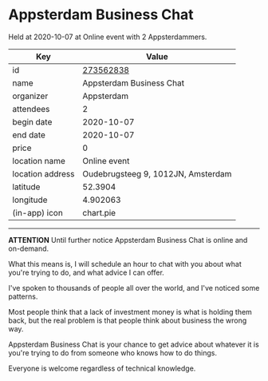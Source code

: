 # Appsterdam Business Chat
Held at 2020-10-07 at Online event with 2 Appsterdammers.
        
|Key|Value
|---|---|
|id|[273562838](https://www.meetup.com/appsterdam/events/273562838/)|
|name|Appsterdam Business Chat|
|organizer|Appsterdam|
|attendees|2|
|begin date|2020-10-07|
|end date|2020-10-07|
|price|0|
|location name|Online event|
|location address|Oudebrugsteeg 9, 1012JN, Amsterdam|
|latitude|52.3904|
|longitude|4.902063|
|(in-app) icon|chart.pie|

---

**ATTENTION** Until further notice Appsterdam Business Chat is online and on-demand.

What this means is, I will schedule an hour to chat with you about what you're trying to do, and what advice I can offer.

I've spoken to thousands of people all over the world, and I've noticed some patterns.

Most people think that a lack of investment money is what is holding them back, but the real problem is that people think about business the wrong way.

Appsterdam Business Chat is your chance to get advice about whatever it is you're trying to do from someone who knows how to do things.

Everyone is welcome regardless of technical knowledge.


